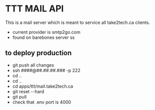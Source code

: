 # TTT MAIL API

This is a mail server which is meant to service all take2tech.ca clients.

- current provider is smtp2go.com
- found on barebones server
ss
## to deploy production
- git push all changes
- ssh ####@##.##.##.### -p 222
- cd ..
- cd ..
- cd apps/ttt/mail.take2tech.ca
- git reset --hard
- git pull
- check that .env port is 4000
